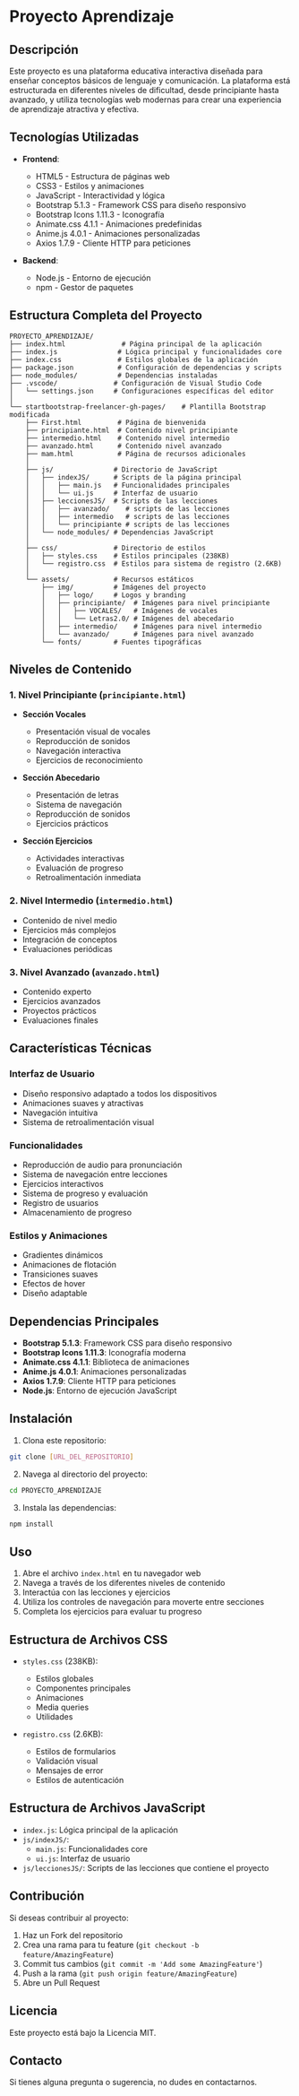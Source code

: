# Proyecto Aprendizaje

## Descripción
Este proyecto es una plataforma educativa interactiva diseñada para enseñar conceptos básicos de lenguaje y comunicación. La plataforma está estructurada en diferentes niveles de dificultad, desde principiante hasta avanzado, y utiliza tecnologías web modernas para crear una experiencia de aprendizaje atractiva y efectiva.

## Tecnologías Utilizadas
- **Frontend**:
  - HTML5 - Estructura de páginas web
  - CSS3 - Estilos y animaciones
  - JavaScript - Interactividad y lógica
  - Bootstrap 5.1.3 - Framework CSS para diseño responsivo
  - Bootstrap Icons 1.11.3 - Iconografía
  - Animate.css 4.1.1 - Animaciones predefinidas
  - Anime.js 4.0.1 - Animaciones personalizadas
  - Axios 1.7.9 - Cliente HTTP para peticiones

- **Backend**:
  - Node.js - Entorno de ejecución
  - npm - Gestor de paquetes

## Estructura Completa del Proyecto
```
PROYECTO_APRENDIZAJE/
├── index.html              # Página principal de la aplicación
├── index.js               # Lógica principal y funcionalidades core
├── index.css              # Estilos globales de la aplicación
├── package.json           # Configuración de dependencias y scripts
├── node_modules/          # Dependencias instaladas
├── .vscode/              # Configuración de Visual Studio Code
│   └── settings.json     # Configuraciones específicas del editor
│
└── startbootstrap-freelancer-gh-pages/    # Plantilla Bootstrap modificada
    ├── First.html         # Página de bienvenida
    ├── principiante.html  # Contenido nivel principiante
    ├── intermedio.html    # Contenido nivel intermedio
    ├── avanzado.html      # Contenido nivel avanzado
    ├── mam.html           # Página de recursos adicionales
    │
    ├── js/               # Directorio de JavaScript
    │   ├── indexJS/      # Scripts de la página principal
    │   │   ├── main.js   # Funcionalidades principales
    │   │   └── ui.js     # Interfaz de usuario
    │   ├── leccionesJS/  # Scripts de las lecciones
    │   │   ├── avanzado/    # scripts de las lecciones
    │   │   ├── intermedio   # scripts de las lecciones
    │   │   └── principiante # scripts de las lecciones
    │   └── node_modules/ # Dependencias JavaScript
    │
    ├── css/              # Directorio de estilos
    │   ├── styles.css    # Estilos principales (238KB)
    │   └── registro.css  # Estilos para sistema de registro (2.6KB)
    │
    └── assets/           # Recursos estáticos
        ├── img/          # Imágenes del proyecto
        │   ├── logo/     # Logos y branding
        │   ├── principiante/  # Imágenes para nivel principiante
        │   │   ├── VOCALES/   # Imágenes de vocales
        │   │   └── Letras2.0/ # Imágenes del abecedario
        │   ├── intermedio/    # Imágenes para nivel intermedio
        │   └── avanzado/      # Imágenes para nivel avanzado
        └── fonts/        # Fuentes tipográficas
```

## Niveles de Contenido

### 1. Nivel Principiante (`principiante.html`)
- **Sección Vocales**
  - Presentación visual de vocales
  - Reproducción de sonidos
  - Navegación interactiva
  - Ejercicios de reconocimiento

- **Sección Abecedario**
  - Presentación de letras
  - Sistema de navegación
  - Reproducción de sonidos
  - Ejercicios prácticos

- **Sección Ejercicios**
  - Actividades interactivas
  - Evaluación de progreso
  - Retroalimentación inmediata

### 2. Nivel Intermedio (`intermedio.html`)
- Contenido de nivel medio
- Ejercicios más complejos
- Integración de conceptos
- Evaluaciones periódicas

### 3. Nivel Avanzado (`avanzado.html`)
- Contenido experto
- Ejercicios avanzados
- Proyectos prácticos
- Evaluaciones finales

## Características Técnicas

### Interfaz de Usuario
- Diseño responsivo adaptado a todos los dispositivos
- Animaciones suaves y atractivas
- Navegación intuitiva
- Sistema de retroalimentación visual

### Funcionalidades
- Reproducción de audio para pronunciación
- Sistema de navegación entre lecciones
- Ejercicios interactivos
- Sistema de progreso y evaluación
- Registro de usuarios
- Almacenamiento de progreso

### Estilos y Animaciones
- Gradientes dinámicos
- Animaciones de flotación
- Transiciones suaves
- Efectos de hover
- Diseño adaptable

## Dependencias Principales
- **Bootstrap 5.1.3**: Framework CSS para diseño responsivo
- **Bootstrap Icons 1.11.3**: Iconografía moderna
- **Animate.css 4.1.1**: Biblioteca de animaciones
- **Anime.js 4.0.1**: Animaciones personalizadas
- **Axios 1.7.9**: Cliente HTTP para peticiones
- **Node.js**: Entorno de ejecución JavaScript

## Instalación
1. Clona este repositorio:
```bash
git clone [URL_DEL_REPOSITORIO]
```

2. Navega al directorio del proyecto:
```bash
cd PROYECTO_APRENDIZAJE
```

3. Instala las dependencias:
```bash
npm install
```

## Uso
1. Abre el archivo `index.html` en tu navegador web
2. Navega a través de los diferentes niveles de contenido
3. Interactúa con las lecciones y ejercicios
4. Utiliza los controles de navegación para moverte entre secciones
5. Completa los ejercicios para evaluar tu progreso

## Estructura de Archivos CSS
- `styles.css` (238KB):
  - Estilos globales
  - Componentes principales
  - Animaciones
  - Media queries
  - Utilidades

- `registro.css` (2.6KB):
  - Estilos de formularios
  - Validación visual
  - Mensajes de error
  - Estilos de autenticación

## Estructura de Archivos JavaScript
- `index.js`: Lógica principal de la aplicación
- `js/indexJS/`:
  - `main.js`: Funcionalidades core
  - `ui.js`: Interfaz de usuario
- `js/leccionesJS/`: Scripts de las lecciones que contiene el proyecto

## Contribución
Si deseas contribuir al proyecto:
1. Haz un Fork del repositorio
2. Crea una rama para tu feature (`git checkout -b feature/AmazingFeature`)
3. Commit tus cambios (`git commit -m 'Add some AmazingFeature'`)
4. Push a la rama (`git push origin feature/AmazingFeature`)
5. Abre un Pull Request

## Licencia
Este proyecto está bajo la Licencia MIT.

## Contacto
Si tienes alguna pregunta o sugerencia, no dudes en contactarnos.

